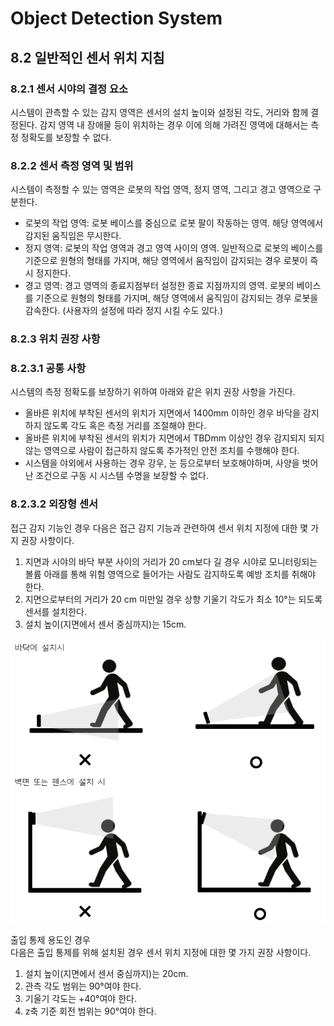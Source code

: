 ﻿# Object Detection System
## 8.2	일반적인 센서 위치 지침

### 8.2.1	센서 시야의 결정 요소

 시스템이 관측할 수 있는 감지 영역은 센서의 설치 높이와 설정된 각도, 거리와 함께 결정된다. 감지 영역 내 장애물 등이 위치하는 경우 이에 의해 가려진 영역에 대해서는 측정 정확도를 보장할 수 없다.

### 8.2.2	센서 측정 영역 및 범위

 시스템이 측정할 수 있는 영역은 로봇의 작업 영역, 정지 영역, 그리고 경고 영역으로 구분한다.

* 로봇의 작업 영역: 로봇 베이스를 중심으로 로봇 팔이 작동하는 영역. 해당 영역에서 감지된 움직임은 무시한다.
* 정지 영역: 로봇의 작업 영역과 경고 영역 사이의 영역. 일반적으로 로봇의 베이스를 기준으로 원형의 형태를 가지며, 해당 영역에서 움직임이 감지되는 경우 로봇이 즉시 정지한다.
* 경고 영역: 경고 영역의 종료지점부터 설정한 종료 지점까지의 영역. 로봇의 베이스를 기준으로 원형의 형태를 가지며, 해당 영역에서 움직임이 감지되는 경우 로봇을 감속한다. (사용자의 설정에 따라 정지 시킬 수도 있다.)

### 8.2.3	위치 권장 사항

### 8.2.3.1	공통 사항
 시스템의 측정 정확도를 보장하기 위하여 아래와 같은 위치 권장 사항을 가진다.
* 올바른 위치에 부착된 센서의 위치가 지면에서 1400mm 이하인 경우 바닥을 감지하지 않도록 각도 혹은 측정 거리를 조절해야 한다.
* 올바른 위치에 부착된 센서의 위치가 지면에서 TBDmm 이상인 경우 감지되지 되지 않는 영역으로 사람이 접근하지 않도록 추가적인 안전 조치를 수행해야 한다.
* 시스템을 야외에서 사용하는 경우 강우, 눈 등으로부터 보호해야하며, 사양을 벗어난 조건으로 구동 시 시스템 수명을 보장할 수 없다.

### 8.2.3.2	외장형 센서 
접근 감지 기능인 경우
다음은 접근 감지 기능과 관련하여 센서 위치 지정에 대한 몇 가지 권장 사항이다.
1.	지면과 시야의 바닥 부분 사이의 거리가 20 cm보다 길 경우 시야로 모니터링되는 볼륨 아래를 통해 위험 영역으로 들어가는 사람도 감지하도록 예방 조치를 취해야 한다.
2.	지면으로부터의 거리가 20 cm 미만일 경우 상향 기울기 각도가 최소 10°는 되도록 센서를 설치한다.
3.	설치 높이(지면에서 센서 중심까지)는 15cm.

![](../_assets/외부센서설치높이.png)

출입 통제 용도인 경우                   
다음은 출입 통제를 위해 설치된 경우 센서 위치 지정에 대한 몇 가지 권장 사항이다.
1.	설치 높이(지면에서 센서 중심까지)는 20cm.
2.	관측 각도 범위는 90°여야 한다.
3.	기울기 각도는 +40°여야 한다.
4.	z축 기준 회전 범위는 90°여야 한다.


